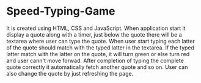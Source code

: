 # Speed-Typing-Game

It is created using HTML, CSS and JavaScript.  When application start it display a quote along with a timer, just below the quote there will be a textarea where user can 
type the quote. When user start typing each latter of the quote should match with the typed latter in the textarea. If the typed latter match with the latter on the quote, it will turn green or else turn red and user cann't move forwad. After completion of typing the complete quote correctly it automatically fetch another quote and so on. User can also change the quote by just refreshing the page.
